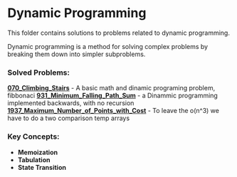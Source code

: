 # Dynamic Programming

This folder contains solutions to problems related to dynamic programming. 

Dynamic programming is a method for solving complex problems by breaking them down into simpler subproblems.

### Solved Problems:
 **[070_Climbing_Stairs](070_EASY_Climbing_Stairs.ts)** - A basic math and dinamic programing problem, fibbonaci
 **[931_Minimum_Falling_Path_Sum](931_MEDIUM_Minimum_Falling_Path_Sum.go)** - a Dinammic programming implemented backwards, with no recursion
 **[1937_Maximum_Number_of_Points_with_Cost](dynamic_programming/1937_MEDIUM_Maximum_Number_of_Points_with_Cost.go)** - To leave the o(n^3) we have to do a two comparison temp arrays 

### Key Concepts:
- **Memoization**
- **Tabulation**
- **State Transition**
